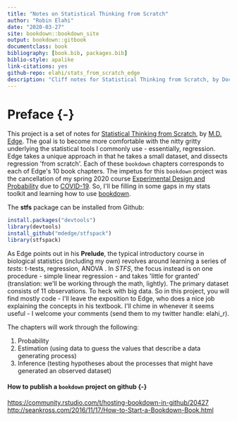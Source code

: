 ```yaml
--- 
title: "Notes on Statistical Thinking from Scratch"
author: "Robin Elahi"
date: "2020-03-27"
site: bookdown::bookdown_site
output: bookdown::gitbook
documentclass: book
bibliography: [book.bib, packages.bib]
biblio-style: apalike
link-citations: yes
github-repo: elahi/stats_from_scratch_edge
description: "Cliff notes for Statistical Thinking from Scratch, by Doc Edge."
---
```


# Preface {-}

This project is a set of notes for [Statistical Thinking from Scratch](https://global.oup.com/academic/product/statistical-thinking-from-scratch-9780198827634?cc=us&lang=en&#), by [M.D. Edge](https://www.doc-edge.net/). The goal is to become more comfortable with the nitty gritty underlying the statistical tools I commonly use - essentially, regression. Edge takes a unique approach in that he takes a small dataset, and dissects regression 'from scratch'. Each of these `bookdown` chapters corresponds to each of Edge's 10 book chapters. The impetus for this `bookdown` project was the cancellation of my spring 2020 course [Experimental Design and Probability](https://elahi.github.io/xdp/) due to [COVID-19](https://healthalerts.stanford.edu/). So, I'll be filling in some gaps in my stats toolkit and learning how to use [bookdown](https://bookdown.org/). 

The **stfs** package can be installed from Github:


```r
install.packages("devtools")
library(devtools) 
install_github("mdedge/stfspack")
library(stfspack)
```




As Edge points out in his **Prelude**, the typical introductory course in biological statistics (including my own) revolves around learning a series of *tests*: t-tests, regression, ANOVA . In *STFS*, the focus instead is on one procedure - simple linear regression - and takes 'little for granted' (translation: we'll be working through the math, lightly). The primary dataset consists of 11 observations. To heck with big data. So in this project, you will find mostly code - I'll leave the exposition to Edge, who does a nice job explaining the concepts in his textbook. I'll chime in whenever it seems useful - I welcome your comments (send them to my twitter handle: elahi_r). 

The chapters will work through the following:    
1. Probability  
2. Estimation (using data to guess the values that describe a data generating process)  
3. Inference (testing hypotheses about the processes that might have generated an observed dataset)  

<!-- What is a [data generating process](https://en.wikipedia.org/wiki/Data_generating_process)? This wikipedia entry is not all that helpful, aside from the fact that it highlights the difficulty in defining this term. For now, let's just think of the DGP as a set of rules (e.g., a deterministic equation) plus 'noise' that allows us to describe a set of obervations (i.e., data).  -->

#### How to publish a `bookdown` project on github {-}

https://community.rstudio.com/t/hosting-bookdown-in-github/20427  
http://seankross.com/2016/11/17/How-to-Start-a-Bookdown-Book.html

